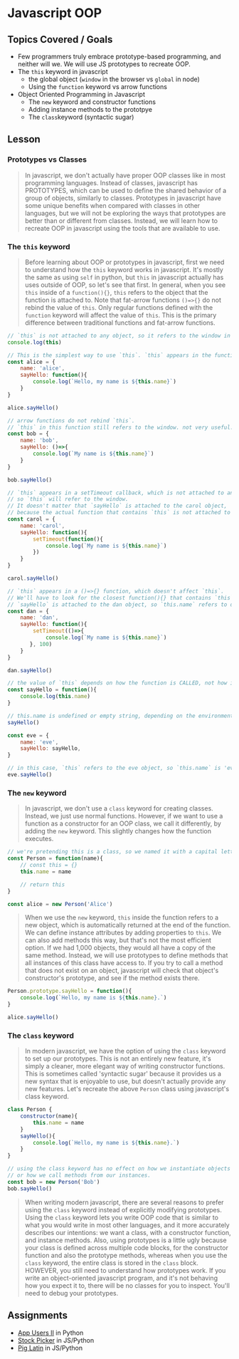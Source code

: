 # Javascript OOP

## Topics Covered / Goals
- Few programmers truly embrace prototype-based programming, and neither will we. We will use JS prototypes to recreate OOP.
- The `this` keyword in javascript
    - the global object (`window` in the browser vs `global` in node)
    - Using the `function` keyword vs arrow functions
- Object Oriented Programming in Javascript
    - The `new` keyword and constructor functions
    - Adding instance methods to the prototpye
    - The `class`keyword (syntactic sugar)


## Lesson

### Prototypes vs Classes
> In javascript, we don't actually have proper OOP classes like in most programming languages. Instead of classes, javascript has PROTOTYPES, which can be used to define the shared behavior of a group of objects, similarly to classes. Prototypes in javascript have some unique benefits when compared with classes in other languages, but we will not be exploring the ways that prototypes are better than or different from classes. Instead, we will learn how to recreate OOP in javascript using the tools that are available to use. 

### The `this` keyword
> Before learning about OOP or prototypes in javascript, first we need to understand how the `this` keyword works in javascript. It's mostly the same as using `self` in python, but `this` in javascript actually has uses outside of OOP, so let's see that first. In general, when you see `this` inside of a `function(){}`, `this` refers to the object that the function is attached to. Note that fat-arrow functions `()=>{}` do not rebind the value of `this`. Only regular functions defined with the `function` keyword will affect the value of `this`. This is the primary difference between traditional functions and fat-arrow functions. 

```javascript
// `this` is not attached to any object, so it refers to the window in browser js, or {} in node. either way, it's not what you want
console.log(this)

// This is the simplest way to use `this`. `this` appears in the function `sayHello`, which is attached to the `alice` object, so the value of `this.name` in this case would be alice.name === 'alice'
const alice = {
    name: 'alice',
    sayHello: function(){
        console.log(`Hello, my name is ${this.name}`)
    }
}

alice.sayHello()

// arrow functions do not rebind `this`.
// `this` in this function still refers to the window. not very useful. 
const bob = {
    name: 'bob',
    sayHello: ()=>{
        console.log(`My name is ${this.name}`)
    }
}

bob.sayHello()

// `this` appears in a setTimeout callback, which is not attached to any object,
// so `this` will refer to the window. 
// It doesn't matter that `sayHello` is attached to the carol object, 
// because the actual function that contains `this` is not attached to any object
const carol = {
    name: 'carol',
    sayHello: function(){
        setTimeout(function(){
            console.log(`My name is ${this.name}`)
        })
    }
}

carol.sayHello()

// `this` appears in a ()=>{} function, which doesn't affect `this`.
// We'll have to look for the closest function(){} that contains `this`, which is `sayHello`
// `sayHello` is attached to the dan object, so `this.name` refers to dan.name. 
const dan = {
    name: 'dan',
    sayHello: function(){
        setTimeout(()=>{
            console.log(`My name is ${this.name}`)
       }, 100)
    }
}

dan.sayHello()

// the value of `this` depends on how the function is CALLED, not how it is DEFINED
const sayHello = function(){
    console.log(this.name)
}

// this.name is undefined or empty string, depending on the environment
sayHello()

const eve = {
    name: 'eve',
    sayHello: sayHello,
}

// in this case, `this` refers to the eve object, so `this.name` is 'eve', 
eve.sayHello()
```

### The `new` keyword
> In javascript, we don't use a `class` keyword for creating classes. Instead, we just use normal functions. However, if we want to use a function as a constructor for an OOP class, we call it differently, by adding the `new` keyword. This slightly changes how the function executes. 

```javascript
// we're pretending this is a class, so we named it with a capital letter
const Person = function(name){
    // const this = {}
    this.name = name

    // return this
}

const alice = new Person('Alice')
```

> When we use the `new` keyword, `this` inside the function refers to a new object, which is automatically returned at the end of the function. We can define instance attributes by adding properties to `this`. We can also add methods this way, but that's not the most efficient option. If we had 1,000 objects, they would all have a copy of the same method. Instead, we will use prototypes to define methods that all instances of this class have access to. If you try to call a method that does not exist on an object, javascript will check that object's constructor's prototype, and see if the method exists there. 

```javascript
Person.prototype.sayHello = function(){
    console.log(`Hello, my name is ${this.name}.`)
}

alice.sayHello()
```

### The `class` keyword
> In modern javascript, we have the option of using the `class` keyword to set up our prototypes. This is not an entirely new feature, it's simply a cleaner, more elegant way of writing constructor functions. This is sometimes called 'syntactic sugar' because it provides us a new syntax that is enjoyable to use, but doesn't actually provide any new features. Let's recreate the above `Person` class using javascript's class keyword. 

```javascript
class Person {
    constructor(name){
        this.name = name
    }
    sayHello(){
        console.log(`Hello, my name is ${this.name}.`)
    }
}

// using the class keyword has no effect on how we instantiate objects from our constructor,
// or how we call methods from our instances. 
const bob = new Person('Bob')
bob.sayHello()
```

> When writing modern javascript, there are several reasons to prefer using the `class` keyword instead of explicitly modifying prototypes. Using the `class` keyword lets you write OOP code that is similar to what you would write in most other languages, and it more accurately describes our intentions: we want a class, with a constructor function, and instance methods. Also, using prototypes is a little ugly because your class is defined across multiple code blocks, for the constructor function and also the prototype methods, whereas when you use the `class` keyword, the entire class is stored in the `class` block. HOWEVER, you still need to understand how prototypes work. If you write an object-oriented javascript program, and it's not behaving how you expect it to, there will be no classes for you to inspect. You'll need to debug your prototypes.

## Assignments
- [App Users II](https://github.com/romeoplatoon/oop-app-users-ii) in Python
- [Stock Picker](https://github.com/romeoplatoon/algo-stock-picker) in JS/Python
- [Pig Latin](https://github.com/romeoplatoon/algo-pig-latin) in JS/Python


